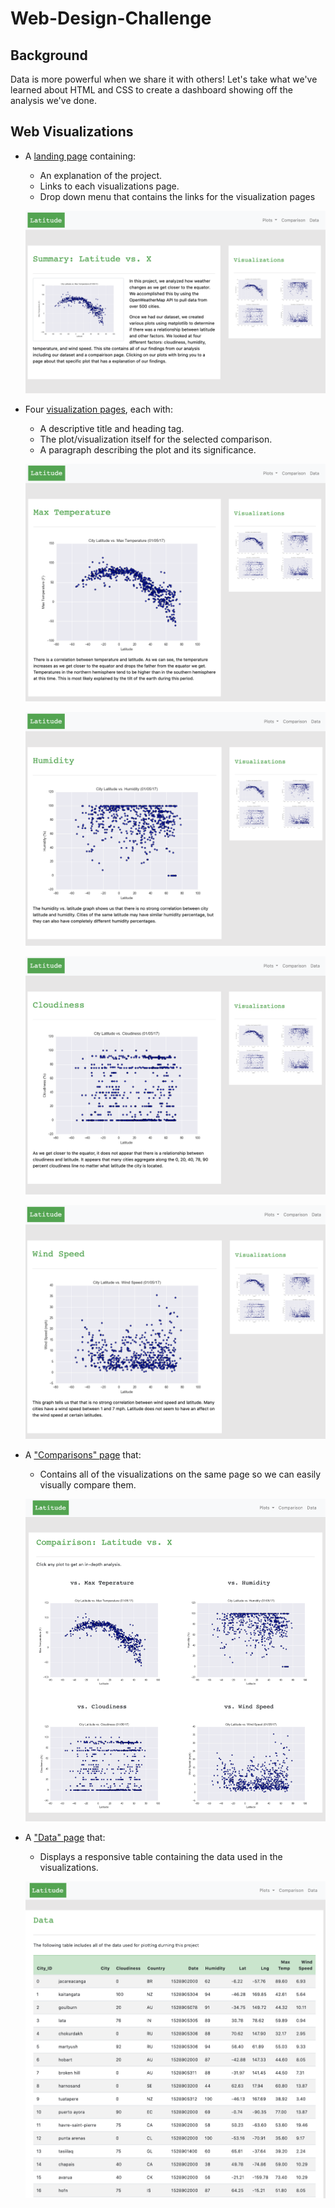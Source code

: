 # Web-Design-Challenge

## Background

Data is more powerful when we share it with others! Let's take what we've learned about HTML and CSS to create a dashboard showing off the analysis we've done.

## Web Visualizations

* A [landing page](#landing-page) containing:
  * An explanation of the project.
  * Links to each visualizations page.
  * Drop down menu that contains the links for the visualization pages

  ![landing](WebImages/landing.png)

* Four [visualization pages](#visualization-pages), each with:
  * A descriptive title and heading tag.
  * The plot/visualization itself for the selected comparison.
  * A paragraph describing the plot and its significance.

  ![temp](WebImages/temp.png)

  ![humidity](WebImages/humidity.png)

  ![cloud](WebImages/cloud.png)

  ![wind](WebImages/wind.png)

* A ["Comparisons" page](#comparisons-page) that:
  * Contains all of the visualizations on the same page so we can easily visually compare them.

  ![compairison](WebImages/compairison.png)

* A ["Data" page](#data-page) that:
  * Displays a responsive table containing the data used in the visualizations.

  ![data](WebImages/data.png)
